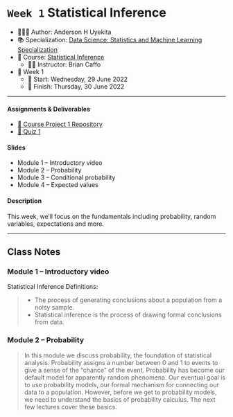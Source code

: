 `Week 1` Statistical Inference
================

-   👨🏻‍💻 Author: Anderson H Uyekita
-   📚 Specialization: <a
    href="https://www.coursera.org/specializations/data-science-statistics-machine-learning"
    target="_blank" rel="noopener">Data Science: Statistics and Machine
    Learning Specialization</a>
-   📖 Course:
    <a href="https://www.coursera.org/learn/statistical-inference"
    target="_blank" rel="noopener">Statistical Inference</a>
    -   🧑‍🏫 Instructor: Brian Caffo
-   📆 Week 1
    -   🚦 Start: Wednesday, 29 June 2022
    -   🏁 Finish: Thursday, 30 June 2022

------------------------------------------------------------------------

#### Assignments & Deliverables

-   [🚀 Course Project 1
    Repository](https://github.com/AndersonUyekita/statistical-inference_course-project-1)
-   [📝 Quiz 1](./quiz-1_statistical-inference.md)

#### Slides

-   Module 1 – Introductory video
-   Module 2 – Probability
-   Module 3 – Conditional probability
-   Module 4 – Expected values

#### Description

This week, we’ll focus on the fundamentals including probability, random
variables, expectations and more.

------------------------------------------------------------------------

## Class Notes

### Module 1 – Introductory video

Statistical Inference Definitions:

> -   The process of generating conclusions about a population from a
>     noisy sample.
> -   Statistical inference is the process of drawing formal conclusions
>     from data.

### Module 2 – Probability

> In this module we discuss probability, the foundation of statistical
> analysis. Probability assigns a number between 0 and 1 to events to
> give a sense of the “chance” of the event. Probability has become our
> default model for apparently random phenomena. Our eventual goal is to
> use probability models, our formal mechanism for connecting our data
> to a population. However, before we get to probability models, we need
> to understand the basics of probability calculus. The next few
> lectures cover these basics.
